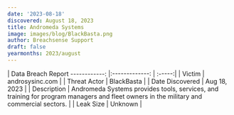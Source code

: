 ```yaml
---
date: '2023-08-18'
discovered: August 18, 2023
title: Andromeda Systems
image: images/blog/BlackBasta.png
author: Breachsense Support
draft: false
yearmonths: 2023/august
---
```



| Data Breach Report
------------:     |:-------------:    | :-----:|
| Victim      | androsysinc.com      | 
| Threat Actor      |  BlackBasta     | 
| Date Discovered      | Aug 18, 2023      | 
| Description      | Andromeda Systems provides tools, services, and training for program managers and fleet owners in the military and commercial sectors.      | 
| Leak Size      | Unknown      | 

